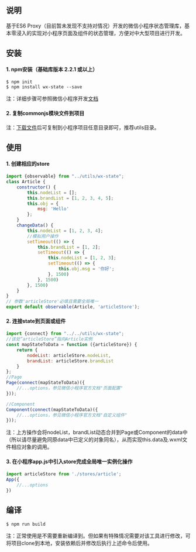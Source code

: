 ## 说明
基于ES6 Proxy（目前暂未发现不支持对情况）开发的微信小程序状态管理库，基本零浸入的实现对小程序页面及组件的状态管理，方便对中大型项目进行开发。
## 安装
#### 1. npm安装（基础库版本 2.2.1 或以上）
```
$ npm init
$ npm install wx-state --save
```
注：详细步骤可参照微信小程序开发[文档](https://developers.weixin.qq.com/miniprogram/dev/devtools/npm.html "文档")


#### 2. 复制commonjs模块文件到项目

注：[下载文件](https://raw.githubusercontent.com/li7228166/wx-state/master/dist/wx-state.js "下载")后可复制到小程序项目任意目录即可，推荐utils目录。


## 使用
#### 1. 创建相应的store
```javascript
import {observable} from "../utils/wx-state";
class Article {
    constructor() {
        this.nodeList = [];
        this.brandList = [1, 2, 3, 4, 5];
        this.obj = {
            msg: 'Hello'
        };
    }
    changeData() {
        this.nodeList = [1, 2, 3, 4];
		//模拟用户操作
        setTimeout(() => {
            this.brandList = [1, 2];
            setTimeout(() => {
                this.nodeList = [1, 2, 3];
                setTimeout(() => {
                    this.obj.msg = '你好';
                }, 1500)
            }, 1500)
        }, 1500)
    }
}
// 参数'articleStore'必填且需要全局唯一
export default observable(Article, 'articleStore');
```
#### 2. 连接state到页面或组件
```javascript
import {connect} from "../../utils/wx-state";
//该处“articleStore”指向Article实例
const mapStateToData = function ({articleStore}) {
    return {
        nodeList: articleStore.nodeList,
        brandList: articleStore.brandList
    }
};
//Page
Page(connect(mapStateToData)({
	//...options，参见微信小程序官方文档"页面配置"
}));

//Component
Component(connect(mapStateToData)({
	//...options，参见微信小程序官方文档"自定义组件"
}));
```
注：上方操作会将nodeList，brandList动态合并到Page或Component的data中（所以请尽量避免同原data中已定义的对象同名），从而实现this.data及.wxml文件相应对象的调用。

#### 3. 在小程序app.js中引入store完成全局唯一实例化操作
```javascript
import articleStore from './stores/article';
App({
	//...options
})
```

## 编译
```
$ npm run build
```

注：正常使用是不需要重新编译到。但如果有特殊情况需要对该工具进行修改，可将项目clone到本地，安装依赖后并修改后执行上述命令后使用。
